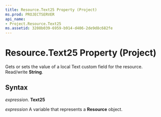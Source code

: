 ```yaml
---
title: Resource.Text25 Property (Project)
ms.prod: PROJECTSERVER
api_name:
- Project.Resource.Text25
ms.assetid: 3208b039-6959-b914-d406-2de9d8c682fe
---
```



# Resource.Text25 Property (Project)

Gets or sets the value of a local Text custom field for the resource. Read/write  **String**.


## Syntax

 _expression_. **Text25**

 _expression_ A variable that represents a **Resource** object.


